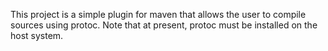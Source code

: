 This project is a simple plugin for maven that allows the user to compile sources using protoc.  Note that at present, protoc must be installed on the host system.